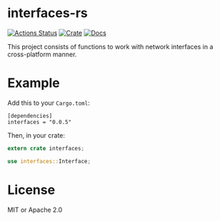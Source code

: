 # interfaces-rs

[![Actions Status](https://github.com/andrew-d/interfaces-rs/workflows/Regression/badge.svg)](https://github.com/andrew-d/interfaces-rs/actions)
[![Crate](https://img.shields.io/crates/v/interfaces.svg)](https://crates.io/crates/interfaces)
[![Docs](https://docs.rs/interfaces/badge.svg)](https://docs.rs/interfaces)

This project consists of functions to work with network interfaces in a
cross-platform manner.

# Example

Add this to your `Cargo.toml`:

```
[dependencies]
interfaces = "0.0.5"
```

Then, in your crate:

```rust
extern crate interfaces;

use interfaces::Interface;
```

# License

MIT or Apache 2.0
